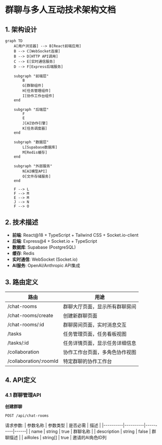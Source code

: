 # 群聊与多人互动技术架构文档

## 1. 架构设计

```mermaid
graph TD
    A[用户浏览器] --> B[React前端应用]
    B --> C[WebSocket连接]
    B --> D[HTTP API调用]
    C --> E[实时通信服务]
    D --> F[Express后端服务]
    
    subgraph "前端层"
        B
        G[群聊组件]
        H[任务管理组件]
        I[协作工作台组件]
    end
    
    subgraph "后端层"
        F
        E
        J[AI协作引擎]
        K[任务调度器]
    end
    
    subgraph "数据层"
        L[Supabase数据库]
        M[Redis缓存]
    end
    
    subgraph "外部服务"
        N[AI模型API]
        O[文件存储服务]
    end
    
    F --> L
    F --> M
    E --> M
    J --> N
    F --> O
```

## 2. 技术描述

- **前端**: React@18 + TypeScript + Tailwind CSS + Socket.io-client
- **后端**: Express@4 + Socket.io + TypeScript
- **数据库**: Supabase (PostgreSQL)
- **缓存**: Redis
- **实时通信**: WebSocket (Socket.io)
- **AI服务**: OpenAI/Anthropic API集成

## 3. 路由定义

| 路由 | 用途 |
|------|------|
| /chat-rooms | 群聊大厅页面，显示所有群聊房间 |
| /chat-rooms/create | 创建新群聊页面 |
| /chat-rooms/:id | 群聊房间页面，实时消息交互 |
| /tasks | 任务管理页面，任务看板视图 |
| /tasks/:id | 任务详情页面，显示任务详细信息 |
| /collaboration | 协作工作台页面，多角色协作视图 |
| /collaboration/:roomId | 特定群聊的协作工作台 |

## 4. API定义

### 4.1 群聊管理API

**创建群聊**
```
POST /api/chat-rooms
```

请求参数:
| 参数名称 | 参数类型 | 是否必需 | 描述 |
|----------|----------|----------|------|
| name | string | true | 群聊名称 |
| description | string | false | 群聊描述 |
| aiRoles | string[] | true | 邀请的AI角色ID列